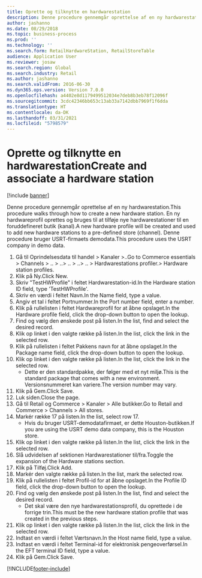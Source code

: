 ```yaml
---
title: Oprette og tilknytte en hardwarestation
description: Denne procedure gennemgår oprettelse af en ny hardwarestation.
author: jashanno
ms.date: 08/29/2018
ms.topic: business-process
ms.prod: ''
ms.technology: ''
ms.search.form: RetailHardwareStation, RetailStoreTable
audience: Application User
ms.reviewer: josaw
ms.search.region: Global
ms.search.industry: Retail
ms.author: jashanno
ms.search.validFrom: 2016-06-30
ms.dyn365.ops.version: Version 7.0.0
ms.openlocfilehash: a4402e8d1179499512034e7deb8b3eb78f12096f
ms.sourcegitcommit: 3cdc42346bb653c13ab33a7142dbb7969f1f6dda
ms.translationtype: HT
ms.contentlocale: da-DK
ms.lasthandoff: 03/31/2021
ms.locfileid: "5798579"
---
```

# <a name="create-and-associate-a-hardware-station"></a><span data-ttu-id="8eedd-103">Oprette og tilknytte en hardwarestation</span><span class="sxs-lookup"><span data-stu-id="8eedd-103">Create and associate a hardware station</span></span>

[!include [banner](../includes/banner.md)]

<span data-ttu-id="8eedd-104">Denne procedure gennemgår oprettelse af en ny hardwarestation.</span><span class="sxs-lookup"><span data-stu-id="8eedd-104">This procedure walks through how to create a new hardware station.</span></span> <span data-ttu-id="8eedd-105">En ny hardwareprofil oprettes og bruges til at tilføje nye hardwarestationer til en foruddefineret butik (kanal).</span><span class="sxs-lookup"><span data-stu-id="8eedd-105">A new hardware profile will be created and used to add new hardware stations to a pre-defined store (channel).</span></span> <span data-ttu-id="8eedd-106">Denne procedure bruger USRT-firmaets demodata.</span><span class="sxs-lookup"><span data-stu-id="8eedd-106">This procedure uses the USRT company in demo data.</span></span>

1. <span data-ttu-id="8eedd-107">Gå til Oprindelsesdata til handel > Kanaler >..</span><span class="sxs-lookup"><span data-stu-id="8eedd-107">Go to Commerce essentials > Channels > ..</span></span> <span data-ttu-id="8eedd-108">> ..</span><span class="sxs-lookup"><span data-stu-id="8eedd-108">> ..</span></span> <span data-ttu-id="8eedd-109">> ..</span><span class="sxs-lookup"><span data-stu-id="8eedd-109">> ..</span></span> <span data-ttu-id="8eedd-110">> Hardwarestations profiler.</span><span class="sxs-lookup"><span data-stu-id="8eedd-110">> Hardware station profiles.</span></span>
2. <span data-ttu-id="8eedd-111">Klik på Ny.</span><span class="sxs-lookup"><span data-stu-id="8eedd-111">Click New.</span></span>
3. <span data-ttu-id="8eedd-112">Skriv "TestHWProfile" i feltet Hardwarestation-id.</span><span class="sxs-lookup"><span data-stu-id="8eedd-112">In the Hardware station ID field, type 'TestHWProfile'.</span></span>
4. <span data-ttu-id="8eedd-113">Skriv en værdi i feltet Navn.</span><span class="sxs-lookup"><span data-stu-id="8eedd-113">In the Name field, type a value.</span></span>
5. <span data-ttu-id="8eedd-114">Angiv et tal i feltet Portnummer.</span><span class="sxs-lookup"><span data-stu-id="8eedd-114">In the Port number field, enter a number.</span></span>
6. <span data-ttu-id="8eedd-115">Klik på rullelisten i feltet Hardwareprofil for at åbne opslaget.</span><span class="sxs-lookup"><span data-stu-id="8eedd-115">In the Hardware profile field, click the drop-down button to open the lookup.</span></span>
7. <span data-ttu-id="8eedd-116">Find og vælg den ønskede post på listen.</span><span class="sxs-lookup"><span data-stu-id="8eedd-116">In the list, find and select the desired record.</span></span>
8. <span data-ttu-id="8eedd-117">Klik op linket i den valgte række på listen.</span><span class="sxs-lookup"><span data-stu-id="8eedd-117">In the list, click the link in the selected row.</span></span>
9. <span data-ttu-id="8eedd-118">Klik på rullelisten i feltet Pakkens navn for at åbne opslaget.</span><span class="sxs-lookup"><span data-stu-id="8eedd-118">In the Package name field, click the drop-down button to open the lookup.</span></span>
10. <span data-ttu-id="8eedd-119">Klik op linket i den valgte række på listen.</span><span class="sxs-lookup"><span data-stu-id="8eedd-119">In the list, click the link in the selected row.</span></span>
    * <span data-ttu-id="8eedd-120">Dette er den standardpakke, der følger med et nyt miljø.</span><span class="sxs-lookup"><span data-stu-id="8eedd-120">This is the standard package that comes with a new environment.</span></span> <span data-ttu-id="8eedd-121">Versionsnummeret kan variere.</span><span class="sxs-lookup"><span data-stu-id="8eedd-121">The version number may vary.</span></span>  
11. <span data-ttu-id="8eedd-122">Klik på Gem.</span><span class="sxs-lookup"><span data-stu-id="8eedd-122">Click Save.</span></span>
12. <span data-ttu-id="8eedd-123">Luk siden.</span><span class="sxs-lookup"><span data-stu-id="8eedd-123">Close the page.</span></span>
13. <span data-ttu-id="8eedd-124">Gå til Retail og Commerce > Kanaler > Alle butikker.</span><span class="sxs-lookup"><span data-stu-id="8eedd-124">Go to Retail and Commerce > Channels > All stores.</span></span>
14. <span data-ttu-id="8eedd-125">Markér række 17 på listen.</span><span class="sxs-lookup"><span data-stu-id="8eedd-125">In the list, select row 17.</span></span>
    * <span data-ttu-id="8eedd-126">Hvis du bruger USRT-demodatafirmaet, er dette Houston-butikken.</span><span class="sxs-lookup"><span data-stu-id="8eedd-126">If you are using the USRT demo data company, this is the Houston store.</span></span>  
15. <span data-ttu-id="8eedd-127">Klik op linket i den valgte række på listen.</span><span class="sxs-lookup"><span data-stu-id="8eedd-127">In the list, click the link in the selected row.</span></span>
16. <span data-ttu-id="8eedd-128">Slå udvidelsen af sektionen Hardwarestationer til/fra.</span><span class="sxs-lookup"><span data-stu-id="8eedd-128">Toggle the expansion of the Hardware stations section.</span></span>
17. <span data-ttu-id="8eedd-129">Klik på Tilføj.</span><span class="sxs-lookup"><span data-stu-id="8eedd-129">Click Add.</span></span>
18. <span data-ttu-id="8eedd-130">Markér den valgte række på listen.</span><span class="sxs-lookup"><span data-stu-id="8eedd-130">In the list, mark the selected row.</span></span>
19. <span data-ttu-id="8eedd-131">Klik på rullelisten i feltet Profil-id for at åbne opslaget.</span><span class="sxs-lookup"><span data-stu-id="8eedd-131">In the Profile ID field, click the drop-down button to open the lookup.</span></span>
20. <span data-ttu-id="8eedd-132">Find og vælg den ønskede post på listen.</span><span class="sxs-lookup"><span data-stu-id="8eedd-132">In the list, find and select the desired record.</span></span>
    * <span data-ttu-id="8eedd-133">Det skal være den nye hardwarestationsprofil, du oprettede i de forrige trin.</span><span class="sxs-lookup"><span data-stu-id="8eedd-133">This must be the new hardware station profile that was created in the previous steps.</span></span>  
21. <span data-ttu-id="8eedd-134">Klik op linket i den valgte række på listen.</span><span class="sxs-lookup"><span data-stu-id="8eedd-134">In the list, click the link in the selected row.</span></span>
22. <span data-ttu-id="8eedd-135">Indtast en værdi i feltet Værtsnavn.</span><span class="sxs-lookup"><span data-stu-id="8eedd-135">In the Host name field, type a value.</span></span>
23. <span data-ttu-id="8eedd-136">Indtast en værdi i feltet Terminal-id for elektronisk pengeoverførsel.</span><span class="sxs-lookup"><span data-stu-id="8eedd-136">In the EFT terminal ID field, type a value.</span></span>
24. <span data-ttu-id="8eedd-137">Klik på Gem.</span><span class="sxs-lookup"><span data-stu-id="8eedd-137">Click Save.</span></span>



[!INCLUDE[footer-include](../../includes/footer-banner.md)]